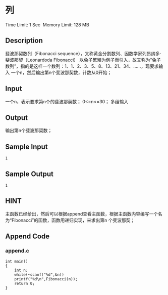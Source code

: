 # 列
Time Limit: 1 Sec  Memory Limit: 128 MB


## Description
斐波那契数列（Fibonacci sequence），又称黄金分割数列、因数学家列昂纳多·斐波那契（Leonardoda Fibonacci）
以兔子繁殖为例子而引入，故又称为“兔子数列”，指的是这样一个数列：1、1、2、3、5、8、13、21、34、……，现要求输入
一个n，然后输出第n个斐波那契数，计数从0开始；



## Input
一个n，表示要求第n个的斐波那契数；
0<=n<=30；
多组输入


## Output
输出第n个斐波那契数；



## Sample Input
```
1
```
## Sample Output
```
1
```

## HINT

主函数已经给出，然后可以根据append查看主函数，根据主函数内容编写一个名为“Fibonacci”的函数，函数用递归实现，来求出第n
个斐波那契；



## Append Code
### append.c
```c#include<stdio.h>
int main()
{
    int n;
    while(~scanf("%d",&n))
    printf("%d\n",Fibonacci(n));
    return 0;
}
```
